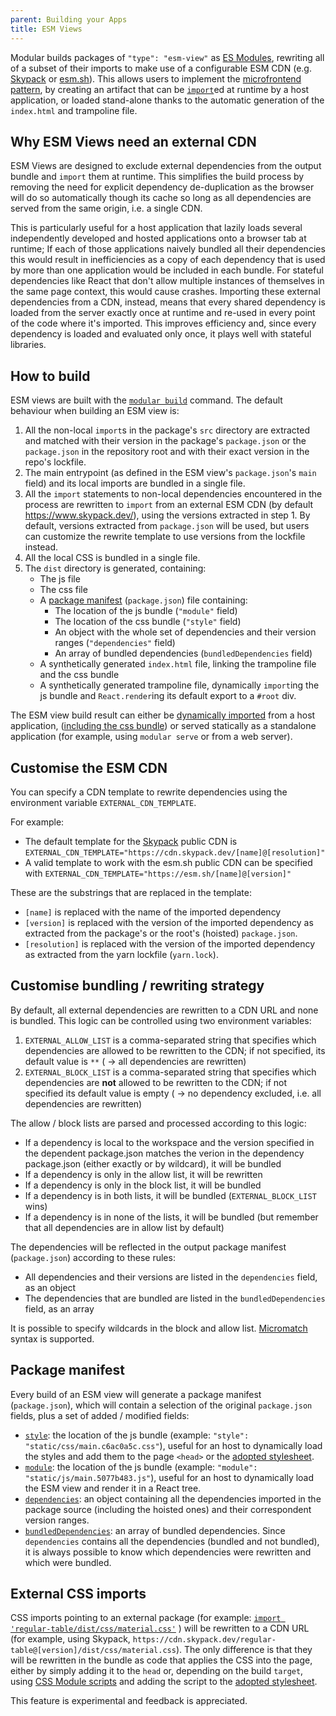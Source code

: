 ```yaml
---
parent: Building your Apps
title: ESM Views
---
```


Modular builds packages of `"type": "esm-view"` as
[ES Modules](https://developer.mozilla.org/en-US/docs/Web/JavaScript/Guide/Modules),
rewriting all of a subset of their imports to make use of a configurable ESM CDN
(e.g. [Skypack](https://www.skypack.dev) or [esm.sh](https://esm.sh/)). This
allows users to implement the
[microfrontend pattern](../concepts/microfrontends.md), by creating an artifact
that can be
[`import`](https://developer.mozilla.org/en-US/docs/Web/JavaScript/Reference/Statements/import#dynamic_imports)ed
at runtime by a host application, or loaded stand-alone thanks to the automatic
generation of the `index.html` and trampoline file.

## Why ESM Views need an external CDN

ESM Views are designed to exclude external dependencies from the output bundle
and `import` them at runtime. This simplifies the build process by removing the
need for explicit dependency de-duplication as the browser will do so
automatically though its cache so long as all dependencies are served from the
same origin, i.e. a single CDN.

This is particularly useful for a host application that lazily loads several
independently developed and hosted applications onto a browser tab at runtime;
If each of those applications naively bundled all their dependencies this would
result in inefficiencies as a copy of each dependency that is used by more than
one application would be included in each bundle. For stateful dependencies like
React that don't allow multiple instances of themselves in the same page
context, this would cause crashes. Importing these external dependencies from a
CDN, instead, means that every shared dependency is loaded from the server
exactly once at runtime and re-used in every point of the code where it's
imported. This improves efficiency and, since every dependency is loaded and
evaluated only once, it plays well with stateful libraries.

## How to build

ESM views are built with the [`modular build`](../commands/build.md) command.
The default behaviour when building an ESM view is:

1. All the non-local `import`s in the package's `src` directory are extracted
   and matched with their version in the package's `package.json` or the
   `package.json` in the repository root and with their exact version in the
   repo's lockfile.
2. The main entrypoint (as defined in the ESM view's `package.json`'s `main`
   field) and its local imports are bundled in a single file.
3. All the `import` statements to non-local dependencies encountered in the
   process are rewritten to `import` from an external ESM CDN (by default
   https://www.skypack.dev/), using the versions extracted in step 1. By
   default, versions extracted from `package.json` will be used, but users can
   customize the rewrite template to use versions from the lockfile instead.
4. All the local CSS is bundled in a single file.
5. The `dist` directory is generated, containing:
   - The js file
   - The css file
   - A [package manifest](#package-manifest) (`package.json`) file containing:
     - The location of the js bundle (`"module"` field)
     - The location of the css bundle (`"style"` field)
     - An object with the whole set of dependencies and their version ranges
       (`"dependencies"` field)
     - An array of bundled dependencies (`bundledDependencies` field)
   - A synthetically generated `index.html` file, linking the trampoline file
     and the css bundle
   - A synthetically generated trampoline file, dynamically `import`ing the js
     bundle and `React.render`ing its default export to a `#root` div.

The ESM view build result can either be
[dynamically imported](https://developer.mozilla.org/en-US/docs/Web/JavaScript/Reference/Statements/import#dynamic_imports)
from a host application,
([including the css bundle](https://web.dev/css-module-scripts/)) or served
statically as a standalone application (for example, using `modular serve` or
from a web server).

## Customise the ESM CDN

You can specify a CDN template to rewrite dependencies using the environment
variable `EXTERNAL_CDN_TEMPLATE`.

For example:

- The default template for the [Skypack](https://www.skypack.dev/) public CDN is
  `EXTERNAL_CDN_TEMPLATE="https://cdn.skypack.dev/[name]@[resolution]"`
- A valid template to work with the esm.sh public CDN can be specified with
  `EXTERNAL_CDN_TEMPLATE="https://esm.sh/[name]@[version]"`

These are the substrings that are replaced in the template:

- `[name]` is replaced with the name of the imported dependency
- `[version]` is replaced with the version of the imported dependency as
  extracted from the package's or the root's (hoisted) `package.json`.
- `[resolution]` is replaced with the version of the imported dependency as
  extracted from the yarn lockfile (`yarn.lock`).

## Customise bundling / rewriting strategy

By default, all external dependencies are rewritten to a CDN URL and none is
bundled. This logic can be controlled using two environment variables:

1. `EXTERNAL_ALLOW_LIST` is a comma-separated string that specifies which
   dependencies are allowed to be rewritten to the CDN; if not specified, its
   default value is `**` ( -> all dependencies are rewritten)
2. `EXTERNAL_BLOCK_LIST` is a comma-separated string that specifies which
   dependencies are **not** allowed to be rewritten to the CDN; if not specified
   its default value is empty ( -> no dependency excluded, i.e. all dependencies
   are rewritten)

The allow / block lists are parsed and processed according to this logic:

- If a dependency is local to the workspace and the version specified in the
  dependent package.json matches the verion in the dependency package.json
  (either exactly or by wildcard), it will be bundled
- If a dependency is only in the allow list, it will be rewritten
- If a dependency is only in the block list, it will be bundled
- If a dependency is in both lists, it will be bundled (`EXTERNAL_BLOCK_LIST`
  wins)
- If a dependency is in none of the lists, it will be bundled (but remember that
  all dependencies are in allow list by default)

The dependencies will be reflected in the output package manifest
(`package.json`) according to these rules:

- All dependencies and their versions are listed in the `dependencies` field, as
  an object
- The dependencies that are bundled are listed in the `bundledDependencies`
  field, as an array

It is possible to specify wildcards in the block and allow list.
[Micromatch](https://github.com/micromatch/micromatch) syntax is supported.

## Package manifest

Every build of an ESM view will generate a package manifest (`package.json`),
which will contain a selection of the original `package.json` fields, plus a set
of added / modified fields:

- [`style`](https://jaketrent.com/post/package-json-style-attribute): the
  location of the js bundle (example:
  `"style": "static/css/main.c6ac0a5c.css"`), useful for an host to dynamically
  load the styles and add them to the page `<head>` or the
  [adopted stylesheet](https://wicg.github.io/construct-stylesheets/#using-constructed-stylesheets).
- [`module`](https://github.com/dherman/defense-of-dot-js/blob/f31319be735b21739756b87d551f6711bd7aa283/proposal.md):
  the location of the js bundle (example:
  `"module": "static/js/main.5077b483.js"`), useful for an host to dynamically
  load the ESM view and render it in a React tree.
- [`dependencies`](https://docs.npmjs.com/cli/v8/configuring-npm/package-json#dependencies):
  an object containing all the dependencies imported in the package source
  (including the hoisted ones) and their correspondent version ranges.
- [`bundledDependencies`](https://docs.npmjs.com/cli/v8/configuring-npm/package-json#bundleddependencies):
  an array of bundled dependencies. Since `dependencies` contains all the
  dependencies (bundled and not bundled), it is always possible to know which
  dependencies were rewritten and which were bundled.

## External CSS imports

CSS imports pointing to an external package (for example:
[`import 'regular-table/dist/css/material.css'`](https://www.npmjs.com/package/regular-table)
) will be rewritten to a CDN URL (for example, using Skypack,
`https://cdn.skypack.dev/regular-table@[version]/dist/css/material.css`). The
only difference is that they will be rewritten in the bundle as code that
applies the CSS into the page, either by simply adding it to the `head` or,
depending on the build `target`, using
[CSS Module scripts](https://web.dev/css-module-scripts/) and adding the script
to the
[adopted stylesheet](https://wicg.github.io/construct-stylesheets/#using-constructed-stylesheets).

This feature is experimental and feedback is appreciated.

